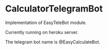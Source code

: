 # CalculatorTelegramBot

Implementation of EasyTeleBot module.

Currently running on heroku server.

The telegram bot name is @EasyCalculateBot.
